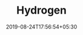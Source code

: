 ---
title: "Hydrogen"
date: 2019-08-24T17:56:54+05:30
draft: false
elementname: "Hydrogen"
atomicnumber: 1
NumberOfElectrons: "1"
NumberOfProtons: "1"
NumberOfNeutrons: "0"
classification: Non-Metal
stateAtRoomTemp: Gaseous
imgurl: "hydrogen.jpeg" 
AtomicWeight: 1.008
LatinName: Hydrogenium
DiscoveredIn: "1766"
DiscoveredBy: "Henry Cavendish"
Link: "https://en.wikipedia.org/wiki/Hydrogen"
about: "Hydrogen is the chemical element with the symbol H and atomic number 1. With a standard atomic weight of 1.008, hydrogen is the lightest element in the periodic table. Hydrogen is the most abundant chemical substance in the Universe, constituting roughly 75% of all baryonic mass. Non-remnant stars are mainly composed of hydrogen in the plasma state. The most common isotope of hydrogen, termed protium (symbol 1H), has one proton and no neutrons."


---